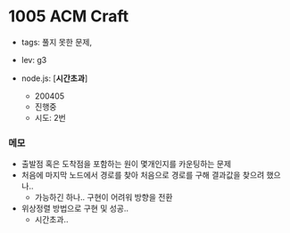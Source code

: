 # 1005 ACM Craft
 - tags: 풀지 못한 문제, 
 - lev: g3

- node.js: [**시간초과**]
  - 200405
  - 진행중
  - 시도: 2번


### 메모
 - 출발점 혹은 도착점을 포함하는 원이 몇개인지를 카운팅하는 문제
 - 처음에 마지막 노드에서 경로를 찾아 처음으로 경로를 구해 결과값을 찾으려 했으나..
   - 가능하긴 하나.. 구현이 어려워 방향을 전환
 - 위상정렬 방법으로 구현 및 성공..
   - 시간초과..

